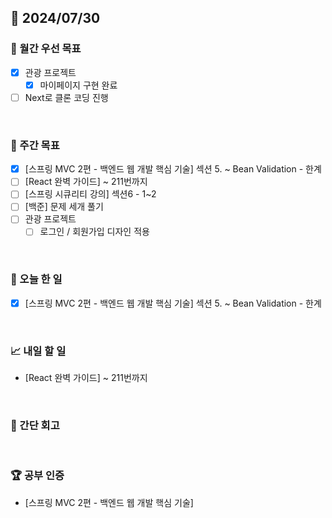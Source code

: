 ## 📅 2024/07/30

### 🚀 월간 우선 목표

- [x] 관광 프로젝트
  - [x] 마이페이지 구현 완료
- [ ] Next로 클론 코딩 진행

<br />

### 👏 주간 목표

- [x] [스프링 MVC 2편 - 백엔드 웹 개발 핵심 기술] 섹션 5. ~ Bean Validation - 한계
- [ ] [React 완벽 가이드] ~ 211번까지
- [ ] [스프링 시큐리티 강의] 섹션6 - 1~2 
- [ ] [백준] 문제 세개 풀기
- [ ] 관광 프로젝트
  - [ ] 로그인 / 회원가입 디자인 적용

<br />

### 💯 오늘 한 일

- [x] [스프링 MVC 2편 - 백엔드 웹 개발 핵심 기술] 섹션 5. ~ Bean Validation - 한계

<br />

### 📈 내일 할 일

- [React 완벽 가이드] ~ 211번까지

<br />

### 🤔 간단 회고

<br />

### 🏆 공부 인증

- [스프링 MVC 2편 - 백엔드 웹 개발 핵심 기술]